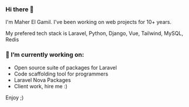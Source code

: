 ### Hi there 👋

I'm Maher El Gamil. I've been working on web projects for 10+ years. 

My prefered tech stack is Laravel, Python, Django, Vue, Tailwind, MySQL, Redis

### 🔭 I’m currently working on:

- Open source suite of packages for Laravel
- Code scaffolding tool for programmers
- Laravel Nova Packages
- Client work, hire me :)

Enjoy ;)
